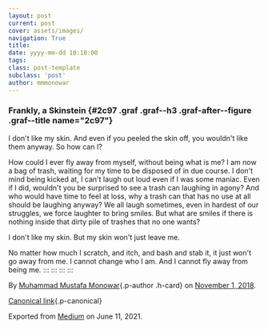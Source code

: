 ```yaml
---
layout: post
current: post
cover: assets/images/
navigation: True
title: 
date: yyyy-mm-dd 10:18:00
tags: 
class: post-template
subclass: 'post'
author: mmmonowar
---
```


### Frankly, a Skinstein {#2c97 .graf .graf--h3 .graf-after--figure .graf--title name="2c97"}

I don't like my skin. And even if you peeled the skin off, you wouldn't
like them anyway. So how can I?

How could I ever fly away from myself, without being what is me? I am
now a bag of trash, waiting for my time to be disposed of in due course.
I don't mind being kicked at, I can't laugh out loud even if I was some
maniac. Even if I did, wouldn't you be surprised to see a trash can
laughing in agony? And who would have time to feel at loss, why a trash
can that has no use at all should be laughing anyway? We all laugh
sometimes, even in hardest of our struggles, we force laughter to bring
smiles. But what are smiles if there is nothing inside that dirty pile
of trashes that no one wants?

I don't like my skin. But my skin won't just leave me.

No matter how much I scratch, and itch, and bash and stab it, it just
won't go away from me. I cannot change who I am. And I cannot fly away
from being me.
:::
:::
:::
:::

By [Muhammad Mustafa Monowar](https://medium.com/@mmmonowar){.p-author
.h-card} on [November 1, 2018](https://medium.com/p/ad0cc31d087f).

[Canonical
link](https://medium.com/@mmmonowar/frankly-a-skinstein-ad0cc31d087f){.p-canonical}

Exported from [Medium](https://medium.com) on June 11, 2021.
